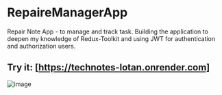 # RepaireManagerApp

Repair Note App - to manage and track task. 
Building the application to deepen my knowledge of Redux-Toolkit and using JWT for authentication and authorization users.

## Try it: [https://technotes-lotan.onrender.com]

![image](https://github.com/LotanT/RepaireManagerApp/assets/95045934/49d28ceb-6c41-4f10-8566-f0b2b9caf30c)
